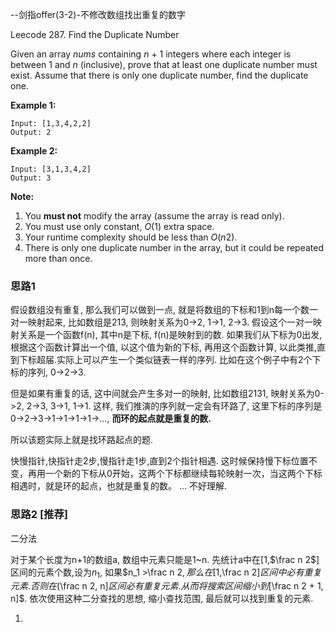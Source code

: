 --剑指offer(3-2)-不修改数组找出重复的数字

Leecode 287. Find the Duplicate Number

Given an array *nums* containing *n* + 1 integers where each integer is between 1 and *n* (inclusive), prove that at least one duplicate number must exist. Assume that there is only one duplicate number, find the duplicate one.

**Example 1:**

```
Input: [1,3,4,2,2]
Output: 2
```

**Example 2:**

```
Input: [3,1,3,4,2]
Output: 3
```

**Note:**

1. You **must not** modify the array (assume the array is read only).
2. You must use only constant, *O*(1) extra space.
3. Your runtime complexity should be less than *O*(*n*2).
4. There is only one duplicate number in the array, but it could be repeated more than once.



### 思路1

假设数组没有重复, 那么我们可以做到一点, 就是将数组的下标和1到n每一个数一对一映射起来, 比如数组是213, 则映射关系为0->2, 1->1, 2->3.  假设这个一对一映射关系是一个函数f(n), 其中n是下标, f(n)是映射到的数. 如果我们从下标为0出发, 根据这个函数计算出一个值, 以这个值为新的下标, 再用这个函数计算, 以此类推,直到下标超届.实际上可以产生一个类似链表一样的序列. 比如在这个例子中有2个下标的序列, 0->2->3.



但是如果有重复的话, 这中间就会产生多对一的映射, 比如数组2131, 映射关系为0->2, 2->3, 3->1, 1->1. 这样, 我们推演的序列就一定会有环路了, 这里下标的序列是0->2->3->1->1->1->1->..., **而环的起点就是重复的数.**



所以该题实际上就是找环路起点的题.



快慢指针,快指针走2步,慢指针走1步,直到2个指针相遇. 这时候保持慢下标位置不变，再用一个新的下标从0开始，这两个下标都继续每轮映射一次，当这两个下标相遇时，就是环的起点，也就是重复的数。 ... 不好理解.



### 思路2   [推荐]

二分法

对于某个长度为n+1的数组a, 数组中元素只能是1~n. 先统计a中在[1,$\frac n 2$]区间的元素个数,设为$n_1$, 如果$n_1 $>$\frac n 2$, 那么在[1,$\frac n 2$]区间中必有重复元素. 否则在$(\frac n 2, n]$区间必有重复元素.  从而将搜索区间缩小到$[\frac n 2 + 1, n]$. 依次使用这种二分查找的思想, 缩小查找范围, 最后就可以找到重复的元素.





1.